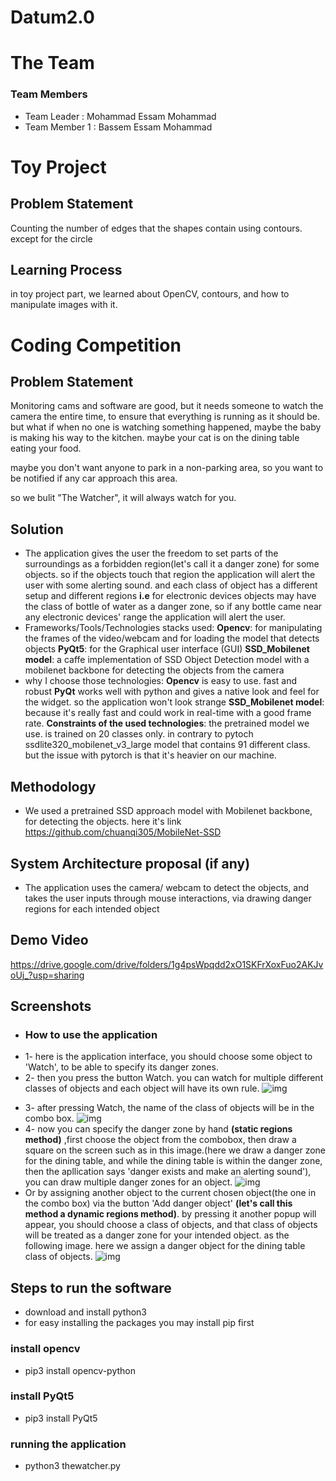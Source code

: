
# Datum2.0
# The Team
### Team Members
* Team Leader :  Mohammad Essam Mohammad
* Team Member 1 : Bassem Essam Mohammad


# Toy Project
## Problem Statement
Counting the number of edges that the shapes contain using contours. except for the circle

## Learning Process
in toy project part, we learned about OpenCV, contours,  and how to manipulate images with it.


 
# Coding Competition
## Problem Statement
Monitoring cams and software are good, but it needs someone to watch the camera the entire time, to ensure that everything is running as it should be.
but what if when no one is watching something happened, maybe the baby is making his way to the kitchen. maybe your cat is on the dining table eating your food.

maybe you don't want anyone to park in a non-parking area, so you want to be notified if any car approach this area.

so we bulit "The Watcher", it will always watch for you.
## Solution

*   The application gives the user the freedom to set parts of the surroundings as a forbidden region(let's call it a danger zone) for some objects.
so if the objects touch that region the application will alert the user with some alerting sound.
and  each class of object has a different setup and different regions
**i.e** for electronic devices objects may have the class of bottle of water as a danger zone, so if any bottle came near any electronic devices' range the application will alert the user.
* Frameworks/Tools/Technologies stacks used:
 **Opencv**: for manipulating the frames of the video/webcam and for loading the model that detects objects
 **PyQt5**: for the Graphical user interface (GUI)
**SSD_Mobilenet model**: a caffe implementation of SSD Object Detection model with a mobilenet backbone  for detecting the objects from the camera
* why I choose those technologies:
 **Opencv** is easy to use. fast and robust
**PyQt** works well with python and gives a native look and feel for the widget. so the application won't  look strange 
**SSD_Mobilenet model**: because it's really fast and could work in real-time with a good frame rate.
**Constraints of the used technologies**:
the pretrained model we use. is trained on  20 classes only. 
in contrary to pytoch ssdlite320_mobilenet_v3_large model that contains 91 different class. 
but the issue with pytorch is that it's heavier on our machine.
## Methodology 

  * We used a pretrained SSD approach model with Mobilenet backbone, for detecting the objects.
  here it's link 
  https://github.com/chuanqi305/MobileNet-SSD

## System Architecture proposal (if any)
- The application uses the camera/ webcam to detect the objects, and takes the user inputs through mouse interactions, via drawing danger regions for each intended object

## Demo Video
https://drive.google.com/drive/folders/1g4psWpqdd2xO1SKFrXoxFuo2AKJvoUj_?usp=sharing

## Screenshots
* ### How to use the application
* 1- here is the application interface, you should choose some object to 'Watch', to be able to specify its danger zones.
* 2- then you press the button Watch. you can watch for multiple different classes of objects and each object will have its own rule.
![img](https://github.com/MohammadEssam0/the-watcher/blob/page/docs/hack1.jpg)
- 3- after pressing Watch, the name of the class of objects will be in the combo box.
![img](https://github.com/MohammadEssam0/the-watcher/blob/page/docs/hack2.jpg)
- 4- now you can specify the danger zone by hand **(static regions method)** ,first choose the object from the combobox, then draw a square on the screen such as in this image.(here we draw a danger zone for the dining table, and while the dining table  is within the danger zone, then the apllication says 'danger exists and make an alerting sound'), you can draw multiple danger zones for an object.
![img](https://github.com/MohammadEssam0/the-watcher/blob/page/docs/hack3.jpg)
- Or by assigning another object to the current chosen object(the one in the combo box) via the button 'Add danger object' **(let's call this method a dynamic regions method)**. by pressing it another popup will appear, you should choose a class of objects, and that class of objects will be treated as a danger zone for your intended object. as the following image. here we assign a danger object for the dining table class of objects.
![img](https://github.com/MohammadEssam0/the-watcher/blob/page/docs/hack4.jpg)

## Steps to run the software
- download and install python3 
- for easy installing the packages you may install pip first
### install opencv
- pip3 install opencv-python
### install PyQt5
- pip3 install PyQt5
### running the application
- python3 thewatcher.py
